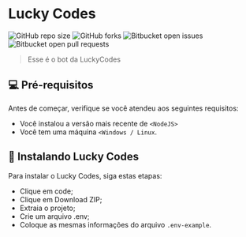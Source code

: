 # Lucky Codes

![GitHub repo size](https://img.shields.io/github/repo-size/LuckyCodes-App/Bot-Lucky-Codes?style=for-the-badge)
![GitHub forks](https://img.shields.io/github/forks/luckycodes-app/Bot-Lucky-Codes?style=for-the-badge)
![Bitbucket open issues](https://img.shields.io/bitbucket/issues/LuckyCodes-App/Bot-Lucky-Codes?style=for-the-badge)
![Bitbucket open pull requests](https://img.shields.io/bitbucket/pr-raw/LuckyCodes-App/Bot-Lucky-Codes?style=for-the-badge)

> Esse é o bot da LuckyCodes

## 💻 Pré-requisitos

Antes de começar, verifique se você atendeu aos seguintes requisitos:
* Você instalou a versão mais recente de `<NodeJS>`
* Você tem uma máquina `<Windows / Linux`.

## 🚀 Instalando Lucky Codes 

Para instalar o Lucky Codes, siga estas etapas:

* Clique em code;
* Clique em Download ZIP;
* Extraia o projeto;
* Crie um arquivo .env;
* Coloque as mesmas informações do arquivo `.env-example`.

